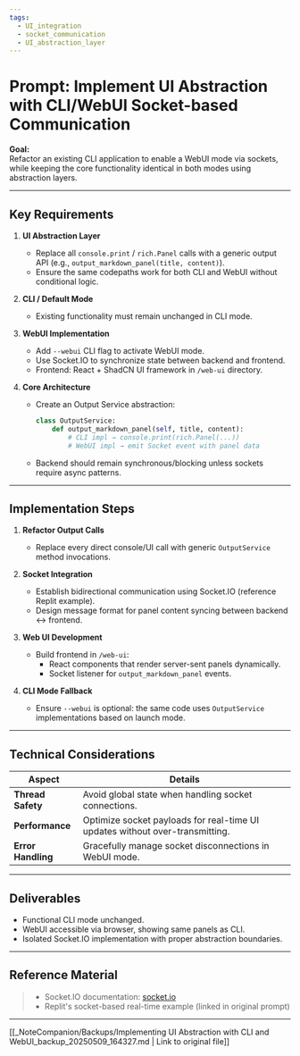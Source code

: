 ```yaml
---
tags:
  - UI_integration
  - socket_communication
  - UI_abstraction_layer
---
```

# Prompt: Implement UI Abstraction with CLI/WebUI Socket-based Communication

**Goal:**  
Refactor an existing CLI application to enable a WebUI mode via sockets, while keeping the core functionality identical in both modes using abstraction layers.

---

## Key Requirements

1. **UI Abstraction Layer**  
   - Replace all `console.print` / `rich.Panel` calls with a generic output API (e.g., `output_markdown_panel(title, content)`).  
   - Ensure the same codepaths work for both CLI and WebUI without conditional logic.

2. **CLI / Default Mode**  
   - Existing functionality must remain unchanged in CLI mode.

3. **WebUI Implementation**  
   - Add `--webui` CLI flag to activate WebUI mode.  
   - Use Socket.IO to synchronize state between backend and frontend.  
   - Frontend: React + ShadCN UI framework in `/web-ui` directory.

4. **Core Architecture**  
   - Create an Output Service abstraction:

     ```python
     class OutputService:
         def output_markdown_panel(self, title, content):
             # CLI impl → console.print(rich.Panel(...))
             # WebUI impl → emit Socket event with panel data
     ```

   - Backend should remain synchronous/blocking unless sockets require async patterns.

---

## Implementation Steps

1. **Refactor Output Calls**  
   - Replace every direct console/UI call with generic `OutputService` method invocations.

2. **Socket Integration**  
   - Establish bidirectional communication using Socket.IO (reference Replit example).  
   - Design message format for panel content syncing between backend ↔ frontend.

3. **Web UI Development**  
   - Build frontend in `/web-ui`:  
     - React components that render server-sent panels dynamically.  
     - Socket listener for `output_markdown_panel` events.

4. **CLI Mode Fallback**  
   - Ensure `--webui` is optional: the same code uses `OutputService` implementations based on launch mode.

---

## Technical Considerations

| Aspect          | Details                                                                                  |
|-----------------|------------------------------------------------------------------------------------------|
| **Thread Safety**| Avoid global state when handling socket connections.                                    |
| **Performance** | Optimize socket payloads for real-time UI updates without over-transmitting.             |
| **Error Handling**| Gracefully manage socket disconnections in WebUI mode.                                 |

---

## Deliverables

- Functional CLI mode unchanged.  
- WebUI accessible via browser, showing same panels as CLI.  
- Isolated Socket.IO implementation with proper abstraction boundaries.

---

## Reference Material

> - Socket.IO documentation: [socket.io](https://socket.io/)  
> - Replit's socket-based real-time example (linked in original prompt)

---
[[_NoteCompanion/Backups/Implementing UI Abstraction with CLI and WebUI_backup_20250509_164327.md | Link to original file]]